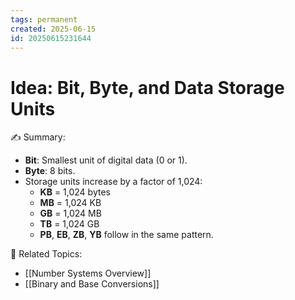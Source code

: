```yaml
---
tags: permanent
created: 2025-06-15
id: 20250615231644
---
```

# Idea: Bit, Byte, and Data Storage Units

✍ Summary:
- **Bit**: Smallest unit of digital data (0 or 1).
- **Byte**: 8 bits.
- Storage units increase by a factor of 1,024:
  - **KB** = 1,024 bytes
  - **MB** = 1,024 KB
  - **GB** = 1,024 MB
  - **TB** = 1,024 GB
  - **PB**, **EB**, **ZB**, **YB** follow in the same pattern.

👀 Related Topics:
- [[Number Systems Overview]]
- [[Binary and Base Conversions]]


